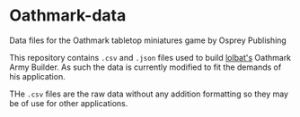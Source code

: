 # Oathmark-data
Data files for the Oathmark tabletop miniatures game by Osprey Publishing

This repository contains `.csv` and `.json` files used to build [lolbat's](https://github.com/lolbat) Oathmark Army Builder. As such the data is currently modified to fit the demands of his application.

THe `.csv` files are the raw data without any addition formatting so they may be of use for other applications.
